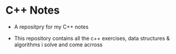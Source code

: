 # C++ Notes

- A repositpry for my C++ notes

- This repository contains all the c++ exercises, data structures & algorithms i solve and come acrross
